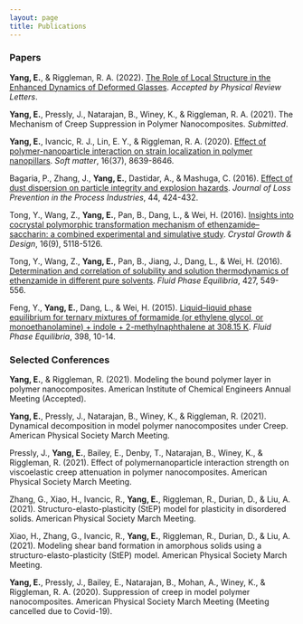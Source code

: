 ```yaml
---
layout: page
title: Publications
---
```



### Papers

**Yang, E.**, & Riggleman, R. A. (2022). [The Role of Local Structure in the Enhanced Dynamics of Deformed Glasses](https://arxiv.org/abs/2108.06016). *Accepted by Physical Review Letters*.

**Yang, E.**, Pressly, J., Natarajan, B., Winey, K., & Riggleman, R. A. (2021). The Mechanism of Creep Suppression in Polymer Nanocomposites. *Submitted*.

**Yang, E.**, Ivancic, R. J., Lin, E. Y., & Riggleman, R. A. (2020). [Effect of polymer-nanoparticle interaction on strain localization in polymer nanopillars](https://pubs.rsc.org/en/content/articlelanding/2020/sm/d0sm00991a). *Soft matter*, 16(37), 8639-8646.

Bagaria, P., Zhang, J., **Yang, E.**, Dastidar, A., & Mashuga, C. (2016). [Effect of dust dispersion on particle integrity and explosion hazards](https://www.sciencedirect.com/science/article/pii/S0950423016303230?casa_token=mrTsVv5MEcQAAAAA:ZrtYdfVLPMx_KHXWTdjIiitRm3PqFfl7TIoX81FDP3I4u-Nx4lZOhN74Bgu3KjD72XKziaXF). *Journal of Loss Prevention in the Process Industries*, 44, 424-432.

Tong, Y., Wang, Z., **Yang, E.**, Pan, B., Dang, L., & Wei, H. (2016). [Insights into cocrystal polymorphic transformation mechanism of ethenzamide–saccharin: a combined experimental and simulative study](https://pubs.acs.org/doi/abs/10.1021/acs.cgd.6b00688?casa_token=oBQaPEy9ZpwAAAAA:lbfgppZhliRRetdysL1_RUP6g5r-RGcpdTMg8yTG7jAaXv655Yy2_okSTajt5NQmTklgGPtK7U38-w). *Crystal Growth & Design*, 16(9), 5118-5126.

Tong, Y., Wang, Z., **Yang, E.**, Pan, B., Jiang, J., Dang, L., & Wei, H. (2016). [Determination and correlation of solubility and solution thermodynamics of ethenzamide in different pure solvents](https://www.sciencedirect.com/science/article/pii/S0378381216303934?casa_token=8_aJp21VYcAAAAAA:9v726i5n2VsKSbWhs_FxcggvmfUTl4H2HxtFCgrKgxINHbzrvVfc713FAnGrwRUQzotAVrjn). *Fluid Phase Equilibria*, 427, 549-556.

Feng, Y., **Yang, E.**, Dang, L., & Wei, H. (2015). [Liquid–liquid phase equilibrium for ternary mixtures of formamide (or
ethylene glycol, or monoethanolamine) + indole + 2-methylnaphthalene at 308.15 K](https://www.sciencedirect.com/science/article/pii/S0378381215001922?casa_token=kBvbETQKG4QAAAAA:7F5g5K1SXTXerouMR1YEO8JlF85e2hv0fxrn19sZShIBMiANC1bKVCLeBOzBYyt3qcVRc4-x). *Fluid Phase Equilibria*, 398, 10-14.


### Selected Conferences 

**Yang, E.**, & Riggleman, R. (2021). Modeling the bound polymer layer in polymer nanocomposites. American Institute of Chemical Engineers Annual Meeting (Accepted).

**Yang, E.**, Pressly, J., Natarajan, B., Winey, K., & Riggleman, R. (2021). Dynamical decomposition in model polymer nanocomposites under Creep. American Physical Society March Meeting.

Pressly, J., **Yang, E.**, Bailey, E., Denby, T., Natarajan, B., Winey, K., & Riggleman, R. (2021). Effect of polymernanoparticle interaction strength on viscoelastic creep attenuation in polymer nanocomposites. American Physical Society March Meeting.

Zhang, G., Xiao, H., Ivancic, R., **Yang, E.**, Riggleman, R., Durian, D., & Liu, A. (2021). Structuro-elasto-plasticity (StEP) model for plasticity in disordered solids. American Physical Society March Meeting.

Xiao, H., Zhang, G., Ivancic, R., **Yang, E.**, Riggleman, R., Durian, D., & Liu, A. (2021). Modeling shear band formation in amorphous solids using a structuro-elasto-plasticity (StEP) model. American Physical Society March Meeting.

**Yang, E.**, Pressly, J., Bailey, E., Natarajan, B., Mohan, A., Winey, K., & Riggleman, R. A. (2020). Suppression of creep in model polymer nanocomposites. American Physical Society March Meeting (Meeting cancelled due to Covid-19).
